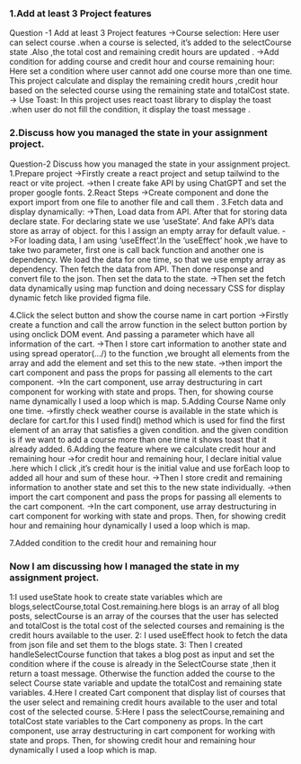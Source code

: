### 1.Add at least 3 Project features
Question -1
Add at least 3 Project features
->Course selection: Here user can select course .when a course is selected, it’s added to the selectCourse state .Also ,the total cost and remaining credit hours are updated .
->Add condition for adding course and credit hour and course remaining hour: Here set a condition where user cannot add one course more than one time. This project calculate and display the remaining credit hours ,credit hour based on the selected course using the remaining state and totalCost state.
-> Use Toast: In this project uses react toast library to display the toast .when user do not fill the condition, it display the toast message .

### 2.Discuss how you managed the state in your assignment project.
Question-2
Discuss how you managed the state in your assignment project.
1.Prepare project
->Firstly create a react project and setup tailwind to the react or vite project.
->then I create fake API by using ChatGPT and set the proper google fonts.
2.React Steps
->Create component and done the export import from one file to another file and call them .
3.Fetch data and display dynamically:
->Then, Load data from API. After that for storing data declare state. For declaring state we use ‘useState’. And fake API’s data store as array of object. for this I assign an empty array for default value.
->For loading data, I am using ‘useEffect’.In the ‘useEffect’ hook ,we have to take two parameter, first one is call back function and another one is dependency. We load the data for one time, so that we use empty array as dependency. Then fetch the data from API. Then done response and convert file to the json. Then set the data to the state.
->Then set the fetch data dynamically using map function and doing necessary CSS for display dynamic fetch like provided figma file.

4.Click the select button and show the course name in cart portion
->Firstly create a function and call the arrow function in the select button portion by using onclick DOM event. And passing a parameter which have all information of the cart.
->Then I store cart information to another state  and using spread operator(…/) to the function ,we brought all elements from the array and add the element and set this to the new state.
->then import the cart component and pass the props for passing all elements to the cart component.
->In the cart component, use array destructuring in cart component for working with state and props. Then, for showing course name dynamically I used a loop which is map. 
5.Adding Course Name only one time.
->firstly check weather course is available in the state which is declare for cart.for this I used find() method which is used for find the first element of an array that satisfies a given condition. and the given condition is if we want to add a course more than one time it shows toast that it already added. 
6.Adding the feature where we calculate credit hour and remaining hour
->for credit hour and remaining hour, I declare initial value .here which I click ,it’s credit hour is the initial value and use forEach loop to added all hour and sum of these hour.
->Then I store credit and remaining information to another state and set this to the new state individually.
->then import the cart component and pass the props for passing all elements to the cart component.
->In the cart component, use array destructuring in cart component for working with state and props. Then, for showing credit hour and remaining hour dynamically I used a loop which is map. 

7.Added condition to the credit hour and remaining hour
### Now  I am discussing how I  managed the state in my assignment project.
1:I used useState hook to create state variables which are blogs,selectCourse,total Cost.remaining.here blogs is an array of all blog posts, selectCourse is an array of the courses that the user has selected and totalCost is the total cost of the selected courses and remaining is the credit hours available to the user.
2: I used useEffect hook to fetch the data from json file and set them to the blogs state.
3: Then I created handleSelectCourse function that takes a blog post as input and set the condition where if the couse is already in the SelectCourse state ,then it return a toast message. Otherwise the function added the course to the select Course state variable and update the totalCost and remaining state variables.
4.Here I created Cart component that display list of courses that the user select and remaining credit hours available to the user and total cost of the selected course.
5:Here I pass the selectCourse,remaining and totalCost state variables to the Cart componeny as props. In the cart component, use array destructuring in cart component for working with state and props. Then, for showing credit hour and remaining hour dynamically I used a loop which is map.
